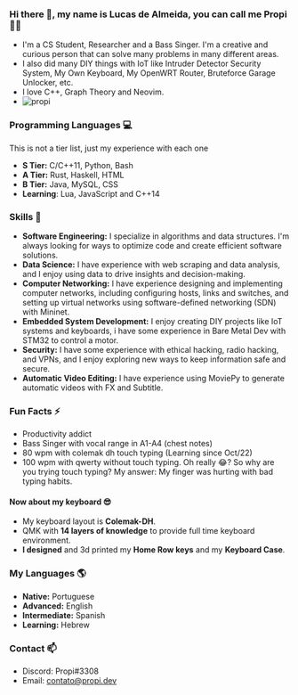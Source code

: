 ### Hi there 👋, my name is **Lucas de Almeida**, you can call me **Propi** :scientist:
- I'm a CS Student, Researcher and a Bass Singer. I'm a creative and curious person that can solve many problems in many different areas.
- I also did many DIY things with IoT like Intruder Detector Security System, My Own Keyboard, My OpenWRT Router, Bruteforce Garage Unlocker, etc.
- I love C++, Graph Theory and Neovim.
- ![propi](https://user-images.githubusercontent.com/105776775/236694629-26b8b07f-0181-4f6c-94b6-84d746762348.gif)

### Programming Languages :computer:
This is not a tier list, just my experience with each one
- **S Tier:** C/C++11, Python, Bash
- **A Tier:** Rust, Haskell, HTML
- **B Tier:** Java, MySQL, CSS
- **Learning**: Lua, JavaScript and C++14
### Skills :ninja:
- **Software Engineering:** I specialize in algorithms and data structures. I'm always looking for ways to optimize code and create efficient software solutions.
- **Data Science:** I have experience with web scraping and data analysis, and I enjoy using data to drive insights and decision-making.
- **Computer Networking:** I have experience designing and implementing computer networks, including configuring hosts, links and switches, and setting up virtual networks using software-defined networking (SDN) with Mininet.
- **Embedded System Development:** I enjoy creating DIY projects like IoT systems and keyboards, i have some experience in Bare Metal Dev with STM32 to control a motor.
- **Security:** I have some experience with ethical hacking, radio hacking, and VPNs, and I enjoy exploring new ways to keep information safe and secure.
- **Automatic Video Editing:** I have experience using MoviePy to generate automatic videos with FX and Subtitle.
### Fun Facts ⚡
- Productivity addict
- Bass Singer with vocal range in A1-A4 (chest notes)
- 80 wpm with colemak dh touch typing (Learning since Oct/22)
- 100 wpm with qwerty without touch typing. Oh really :joy:? So why are you trying touch typing? My answer: My finger was hurting with bad typing habits.
#### Now about my keyboard 😎
- My keyboard layout is **Colemak-DH**.
- QMK with **14 layers of knowledge** to provide full time keyboard environment.
- **I designed** and 3d printed my **Home Row keys** and my **Keyboard Case**.
### My Languages :earth_americas:
- **Native:** Portuguese
- **Advanced:** English
- **Intermediate:** Spanish
- **Learning:** Hebrew
### Contact 📫
- Discord: Propi#3308
- Email: contato@propi.dev
